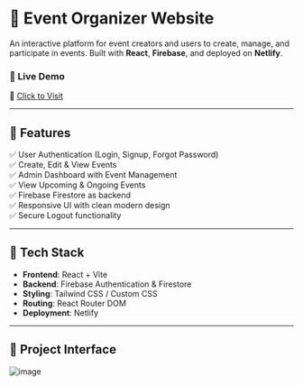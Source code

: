 # 🎉 Event Organizer Website

An interactive platform for event creators and users to create, manage, and participate in events. Built with **React**, **Firebase**, and deployed on **Netlify**.

### 🔗 Live Demo
🚀 [Click to Visit](https://eventorganizationsite.netlify.app)

---

## 📌 Features

✅ User Authentication (Login, Signup, Forgot Password)  
✅ Create, Edit & View Events  
✅ Admin Dashboard with Event Management  
✅ View Upcoming & Ongoing Events  
✅ Firebase Firestore as backend  
✅ Responsive UI with clean modern design  
✅ Secure Logout functionality

---

## 🧰 Tech Stack

- **Frontend**: React + Vite
- **Backend**: Firebase Authentication & Firestore
- **Styling**: Tailwind CSS / Custom CSS
- **Routing**: React Router DOM
- **Deployment**: Netlify

---

## 📁 Project Interface

![image](https://github.com/user-attachments/assets/0865c035-cf39-465e-842e-cbe44d8e5149)
